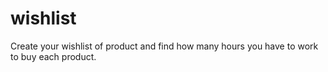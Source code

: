 # wishlist
Create your wishlist of product and find how many hours you have to work to buy each product.
